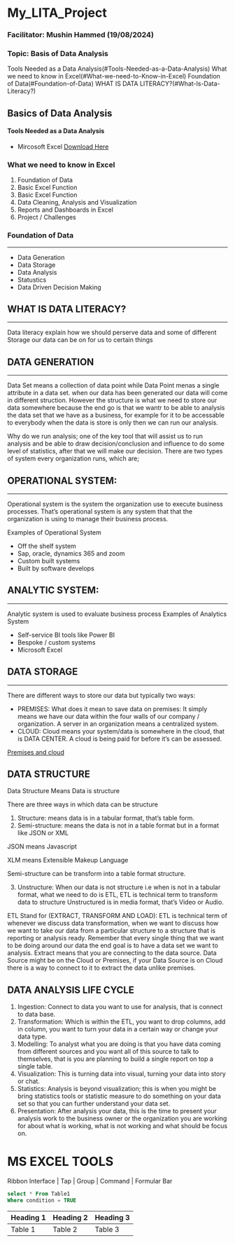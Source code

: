 # My_LITA_Project
### Facilitator: Mushin Hammed (19/08/2024)
### Topic: Basis of Data Analysis 

Tools Needed as a Data Analysis(#Tools-Needed-as-a-Data-Analysis)
What we need to know in Excel(#What-we-need-to-Know-in-Excel)
Foundation of Data(#Foundation-of-Data)
WHAT IS DATA LITERACY?(#What-Is-Data-Literacy?)
 
## Basics of Data Analysis 
#### Tools Needed as a Data Analysis 
- Mircosoft Excel [Download Here]( https://www.microsoft.com)
### What we need to know in Excel
  1. Foundation of Data
  2. Basic Excel Function
  3. Basic Excel Function
  4. Data Cleaning, Analysis and Visualization
  5. Reports and Dashboards in Excel
  6. Project / Challenges
### Foundation of Data 
---
- Data Generation
- Data Storage
- Data Analysis
- Statustics
- Data Driven Decision Making

## WHAT IS DATA LITERACY?
---
Data literacy explain how we should perserve data and some of different Storage our data can be on for us to certain things

## DATA GENERATION
---
Data Set means a collection of data point while Data Point menas a single attribute in a data set. 
when our data has been generated our data will come in different struction. However the structure is what we need to store our data somewhere because the end go is that we wantr to be able to analysis the data set that we have as a business, for example for it to be accessable to everybody when the data is store is only then we can run our analysis. 

Why do we run analysis; one of the key tool that will assist us to run analysis and be able to draw decision/conclusion and influence to do some level of statistics, after that we will make our decision.
There are two types of system every organization runs, which are; 

## OPERATIONAL SYSTEM: 
---
Operational system is the system the organization use to execute business processes. That’s operational system is any system that that the organization is using to manage their business process. 

Examples of Operational System 
- Off the shelf system
- Sap, oracle, dynamics 365 and zoom
- Custom built systems
- Built by software develops 

## ANALYTIC SYSTEM: 
---
Analytic system is used to evaluate business process 
Examples of Analytics System
- Self-service BI tools like Power BI
- Bespoke / custom systems
- Microsoft Excel  

## DATA STORAGE 
---
There are different ways to store our data but typically two ways:
- PREMISES: What does it mean to save data on premises: It simply means we have our data within the four walls of our company / organization. A server in an organization means a centralized system.
- CLOUD: Cloud means your system/data is somewhere in the cloud, that is DATA CENTER. A cloud is being paid for before it’s can be assessed. 

[Premises and cloud](https://github.com/user-attachments/assets/09aeb9ec-d93b-4bcb-a12c-e697e45d1015)

## DATA STRUCTURE
Data Structure Means Data is structure 

There are three ways in which data can be structure 
1. 	Structure: means data is in a tabular format, that’s table form.
2. 	Semi-structure: means the data is not in a table format but in a format like JSON or XML
   
JSON means Javascript 

XLM means Extensible Makeup Language 

Semi-structure can be transform into a table format structure.

3. Unstructure: When our data is not structure i.e when is not in a tabular format, what we need to do is ETL, ETL is technical term to transform data to structure 
   Unstructured is in media format, that’s Video or Audio. 

ETL Stand for (EXTRACT, TRANSFORM AND LOAD): ETL is technical term of whenever we discuss data transformation, when we want to discuss how we want to take our data from a particular structure to a structure that is reporting or analysis ready. Remember that every single thing that we want to be doing around our data the end goal is to have a data set we want to analysis. 
Extract means that you are connecting to the data source. Data Source might be on the Cloud or Premises, if your Data Source is on Cloud there is a way to connect to it to extract the data unlike premises. 

## DATA ANALYSIS LIFE CYCLE 
1. Ingestion: Connect to data you want to use for analysis, that is connect to data base.
2. Transformation: Which is within the ETL, you want to drop columns, add in column, you want to turn your data in a certain way or change your data type.
3. Modelling: To analyst what you are doing is that you have data coming from different sources and you want all of this source to talk to themselves, that is you are planning to build 
   a single report on top a single table.  
4. Visualization: This is turning data into visual, turning your data into story or chat. 
5. Statistics: Analysis is beyond visualization; this is when you might be bring statistics tools or statistic measure to do something on your data set so that you can further 
   understand your data set. 
6. Presentation: After analysis your data, this is the time to present your analysis work to the business owner or the organization you are working for about what is working, what is 
   not working and what should be focus on. 

# MS EXCEL TOOLS 
Ribbon Interface | Tap | Group | Command | Formular Bar 





```SQL
select * From Table1
Where condition = TRUE
```


|Heading 1 |Heading 2 |Heading 3|
|-----------|---------|---------|
|Table 1|Table 2|Table 3|
